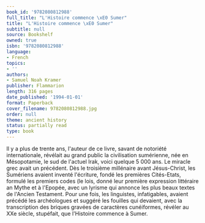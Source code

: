```yaml
---
book_id: '9782080812988'
full_title: "L'Histoire commence \xE0 Sumer"
title: "L'Histoire commence \xE0 Sumer"
subtitle: null
source: Bookshelf
owned: true
isbn: '9782080812988'
language:
- French
topics:
- ''
authors:
- Samuel Noah Kramer
publisher: Flammarion
length: 316 pages
date_published: '1994-01-01'
format: Paperback
cover_filename: 9782080812988.jpg
order: null
theme: ancient history
status: partially read
type: book
---
```

Il y a plus de trente ans, l'auteur de ce livre, savant de notoriété internationale, révélait au grand public la civilisation sumérienne, née en Mésopotamie, le sud de l'actuel Irak, voici quelque 5 000 ans. Le miracle grec avait un précédent. Dès le troisième millénaire avant Jésus-Christ, les Sumériens avaient inventé l'écriture, fondé les premières Cités-Etats, formulé les premiers codes (le lois, donné leur première expression littéraire an Mythe et à l'Epopée, avec un lyrisme qui annonce les plus beaux textes de l'Ancien Testament. Pour une fois, les linguistes, infatigables, avaient précédé les archéologues et suggéré les fouilles qui devaient, avec la transcription des briques gravées de caractères cunéiformes, révéler au XXe siècle, stupéfait, que l'Histoire commence à Sumer.
